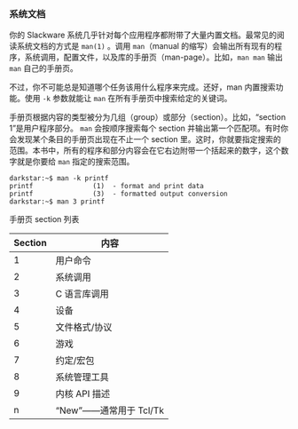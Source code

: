 ### 系统文档

你的 Slackware 系统几乎针对每个应用程序都附带了大量内置文档。最常见的阅读系统文档的方式是 `man(1)` 。调用 `man`（manual 的缩写）会输出所有现有的程序，系统调用，配置文件，以及库的手册页（man-page）。比如，`man man` 输出 `man` 自己的手册页。

不过，你不可能总是知道哪个任务该用什么程序来完成。还好，man 内置搜索功能。使用 `-k` 参数就能让 `man` 在所有手册页中搜索给定的关键词。

手册页根据内容的类型被分为几组（group）或部分（section）。比如，“section 1”是用户程序部分。 `man` 会按顺序搜索每个 section 并输出第一个匹配项。有时你会发现某个条目的手册页出现在不止一个 section 里。这时，你就要指定搜索的范围。本书中，所有的程序和部分内容会在它右边附带一个括起来的数字，这个数字就是你要给 `man` 指定的搜索范围。

```
darkstar:~$ man -k printf
printf               (1)  - format and print data
printf               (3)  - formatted output conversion
darkstar:~$ man 3 printf
```

手册页 section 列表

| Section | 内容                   |
| ------- | ---------------------- |
| 1       | 用户命令               |
| 2       | 系统调用               |
| 3       | C 语言库调用           |
| 4       | 设备                   |
| 5       | 文件格式/协议          |
| 6       | 游戏                   |
| 7       | 约定/宏包              |
| 8       | 系统管理工具           |
| 9       | 内核 API 描述          |
| n       | “New”——通常用于 Tcl/Tk |
